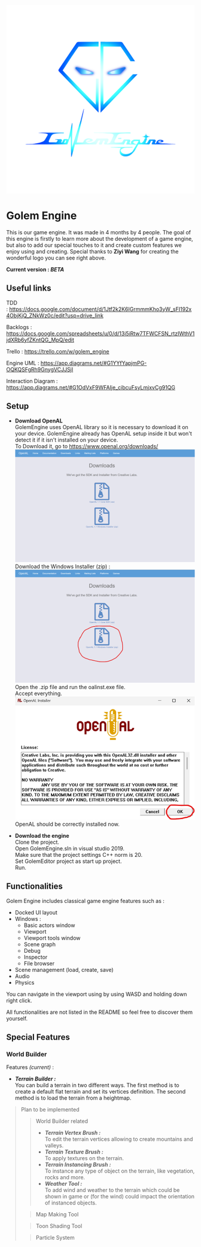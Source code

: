 ![golem_engine_logo_1](./Images/Logo/golem_engine_logo_1.png)

# Golem Engine

This is our game engine. It was made in 4 months by 4 people. The goal of this engine is firstly to learn more about the development of a game engine, but also to add our special touches to it and create custom features we enjoy using and creating. Special thanks to **Ziyi Wang** for creating the wonderful logo you can see right above. 

**Current version : *BETA***

## Useful links

TDD : https://docs.google.com/document/d/1Jtf2k2K6IGrmmmKho3yW_sFI192x4ObjKjQ_ZNkWz0c/edit?usp=drive_link

Backlogs : https://docs.google.com/spreadsheets/u/0/d/13i5iRtw7TFWCFSN_rtzIWthV1jdXRb6yfZKntQG_MpQ/edit

Trello : https://trello.com/w/golem_engine

Engine UML : https://app.diagrams.net/#G1YYfYapjmPG-OQKQSFgRh9GnygVCJJSjI

Interaction Diagram : https://app.diagrams.net/#G1OdVxF9WFAIje_cibcuFsyLmjxvCg91QG

## Setup

- **Download OpenAL**  
GolemEngine uses OpenAL library so it is necessary to download it on your device. GolemEngine already has OpenAL setup inside it but won't detect it if it isn't installed on your device.  
To Download it, go to https://www.openal.org/downloads/  
![OpenAl1_Image](./Images/Readme/Screenshot_OpenAL_installation_1.png)  
Download the Windows Installer (zip) :  
![OpenAl2_Image](./Images/Readme/Screenshot_OpenAL_installation_2.png)  
Open the .zip file and run the oalinst.exe file.  
Accept everything.  
![OpenAl3_Image](./Images/Readme/Screenshot_OpenAL_installation_3.png)  
OpenAL should be correctly installed now.


- **Download the engine**  
Clone the project.  
Open GolemEngine.sln in visual studio 2019.  
Make sure that the project settings C++ norm is 20.  
Set GolemEditor project as start up project.  
Run.  

## Functionalities

Golem Engine includes classical game engine features such as :
- Docked UI layout
- Windows :
    - Basic actors window 
    - Viewport
    - Viewport tools window
    - Scene graph
    - Debug
    - Inspector
    - File browser
- Scene management (load, create, save)
- Audio
- Physics  
  
You can navigate in the viewport using by using WASD and holding down right click.  
  
All functionalities are not listed in the README so feel free to discover them yourself.  
  
## Special Features  
  
### World Builder  
  
Features *(current)* :
- ***Terrain Builder :***  
You can build a terrain in two different ways. The first method is to create a default flat terrain and set its vertices definition. The second method is to load the terrain from a heightmap.

> Plan to be implemented
> > World Builder related
> > - ***Terrain Vertex Brush :***  
> > To edit the terrain vertices allowing to create mountains and valleys.
> > - ***Terrain Texture Brush :***  
> > To apply textures on the terrain.
> > - ***Terrain Instancing Brush :***  
> > To instance any type of object on the terrain, like vegetation, rocks and more.
> > - ***Weather Tool :***  
> > To add wind and weather to the terrain which could be shown in game or (for the wind) could impact the orientation of instanced objects.  
> 
> > Map Making Tool
> 
> > Toon Shading Tool
> 
> > Particle System